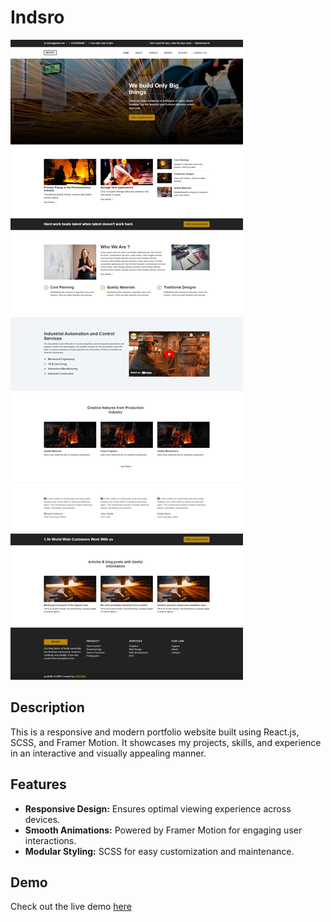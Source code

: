 # Indsro

![Portfolio Preview](https://github.com/srrobin/indsro/blob/main/img/screencapture-127-0-0-1-5500-index-html-2024-10-06-20_23_37.png)


## Description

This is a responsive and modern portfolio website built using React.js, SCSS, and Framer Motion. It showcases my projects, skills, and experience in an interactive and visually appealing manner.

## Features

- **Responsive Design:** Ensures optimal viewing experience across devices.
- **Smooth Animations:** Powered by Framer Motion for engaging user interactions.
- **Modular Styling:** SCSS for easy customization and maintenance.

## Demo

Check out the live demo [here](https://srrobin.vercel.app/robin)

